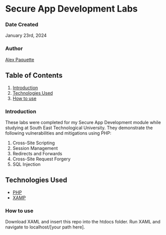 # Secure App Development Labs

### Date Created
January 23rd, 2024


### Author
[Alex Paquette](https://github.com/apaquette)

## Table of Contents
1. [Introduction](#introduction)
2. [Technologies Used](#technologies-used)
3. [How to use](#how-to-use)

### Introduction
These labs were completed for my Secure App Development module while studying at South East Technological University. They demonstrate the following vulnerabilities and mitigations using PHP:

1. Cross-Site Scripting
2. Session Management
3. Redirects and Forwards
4. Cross-Site Request Forgery
5. SQL Injection

## Technologies Used
- [PHP](https://www.php.net/)
- [XAMP](https://www.apachefriends.org/)

### How to use
Download XAML and insert this repo into the htdocs folder. Run XAML and navigate to localhost/[your path here].
